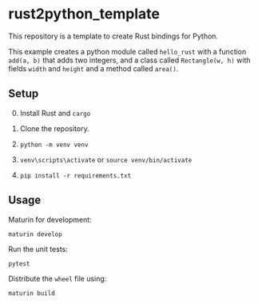 # rust2python_template

This repository is a template to create Rust bindings for Python. 

This example creates a python module called `hello_rust` with a function `add(a, b)` that adds two 
integers, and a class called `Rectangle(w, h)` with fields `width` and `height` and a method called `area()`.

## Setup

0) Install Rust and `cargo`

1) Clone the repository.

2) `python -m venv venv`

3) `venv\scripts\activate` or `source venv/bin/activate`

4) `pip install -r requirements.txt`

## Usage

Maturin for development:

    maturin develop
    
Run the unit tests:

    pytest

Distribute the `wheel` file using:

    maturin build

